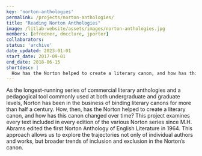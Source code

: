 ```yaml
---
key: 'norton-anthologies'
permalink: /projects/norton-anthologies/
title: "Reading Norton Anthologies"
image: /litlab-website/assets/images/norton-anthologies.jpg
members: [efredner, dmcclure, jporter]
collaborators:
status: 'archive'
date_updated: 2023-01-01
start_date: 2017-09-01
end_date: 2018-06-15
shortdesc: |
  How has the Norton helped to create a literary canon, and how has this canon changed over time?
---
```


As the longest-running series of commercial literary anthologies and a pedagogical tool commonly used at both undergraduate and graduate levels, Norton has been in the business of binding literary canons for more than half a century. How, then, has the Norton helped to create a literary canon, and how has this canon changed over time? This project examines every text included in every edition of the various Norton series since M.H. Abrams edited the first Norton Anthology of English Literature in 1964. This approach allows us to explore the trajectories not only of individual authors and works, but broader trends of inclusion and exclusion in the Norton’s canon.